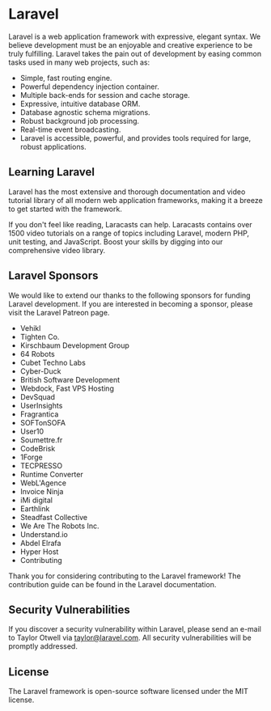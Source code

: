 # Laravel 
Laravel is a web application framework with expressive, elegant syntax. We believe development must be an enjoyable and creative experience to be truly fulfilling. Laravel takes the pain out of development by easing common tasks used in many web projects, such as:

- Simple, fast routing engine.
- Powerful dependency injection container.
- Multiple back-ends for session and cache storage.
- Expressive, intuitive database ORM.
- Database agnostic schema migrations.
- Robust background job processing.
- Real-time event broadcasting.
- Laravel is accessible, powerful, and provides tools required for large, robust applications.

## Learning Laravel
Laravel has the most extensive and thorough documentation and video tutorial library of all modern web application frameworks, making it a breeze to get started with the framework.

If you don't feel like reading, Laracasts can help. Laracasts contains over 1500 video tutorials on a range of topics including Laravel, modern PHP, unit testing, and JavaScript. Boost your skills by digging into our comprehensive video library.

## Laravel Sponsors
We would like to extend our thanks to the following sponsors for funding Laravel development. If you are interested in becoming a sponsor, please visit the Laravel Patreon page.

- Vehikl
- Tighten Co.
- Kirschbaum Development Group
- 64 Robots
- Cubet Techno Labs
- Cyber-Duck
- British Software Development
- Webdock, Fast VPS Hosting
- DevSquad
- UserInsights
- Fragrantica
- SOFTonSOFA
- User10
- Soumettre.fr
- CodeBrisk
- 1Forge
- TECPRESSO
- Runtime Converter
- WebL'Agence
- Invoice Ninja
- iMi digital
- Earthlink
- Steadfast Collective
- We Are The Robots Inc.
- Understand.io
- Abdel Elrafa
- Hyper Host
- Contributing

Thank you for considering contributing to the Laravel framework! The contribution guide can be found in the Laravel documentation.

## Security Vulnerabilities
If you discover a security vulnerability within Laravel, please send an e-mail to Taylor Otwell via taylor@laravel.com. All security vulnerabilities will be promptly addressed.

## License
The Laravel framework is open-source software licensed under the MIT license.
